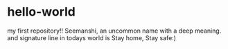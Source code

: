 # hello-world
my first repository!!
Seemanshi, an uncommon name with a deep meaning. and signature line in todays world is Stay home, Stay safe:)
